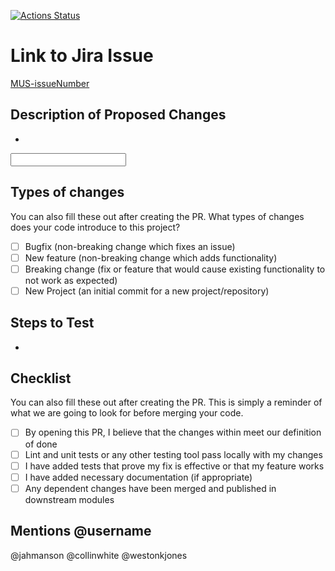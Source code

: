 [![Actions Status](https://github.com/{owner}/{repo}/workflows/{workflow_name}/badge.svg)](https://github.com/{owner}/{repo}/actions)
# Link to Jira Issue

[MUS-issueNumber](issue_link)

## Description of Proposed Changes

- 
<input></input>

## Types of changes

You can also fill these out after creating the PR. What types of changes does your code introduce to this project?

- [ ] Bugfix (non-breaking change which fixes an issue)
- [ ] New feature (non-breaking change which adds functionality)
- [ ] Breaking change (fix or feature that would cause existing functionality to not work as expected)
- [ ] New Project (an initial commit for a new project/repository)

## Steps to Test

-

## Checklist

You can also fill these out after creating the PR. This is simply a reminder of what we are going to look for before merging your code.

- [ ] By opening this PR, I believe that the changes within meet our definition of done
- [ ] Lint and unit tests or any other testing tool pass locally with my changes
- [ ] I have added tests that prove my fix is effective or that my feature works
- [ ] I have added necessary documentation (if appropriate)
- [ ] Any dependent changes have been merged and published in downstream modules

## Mentions @username

@jahmanson @collinwhite @westonkjones

